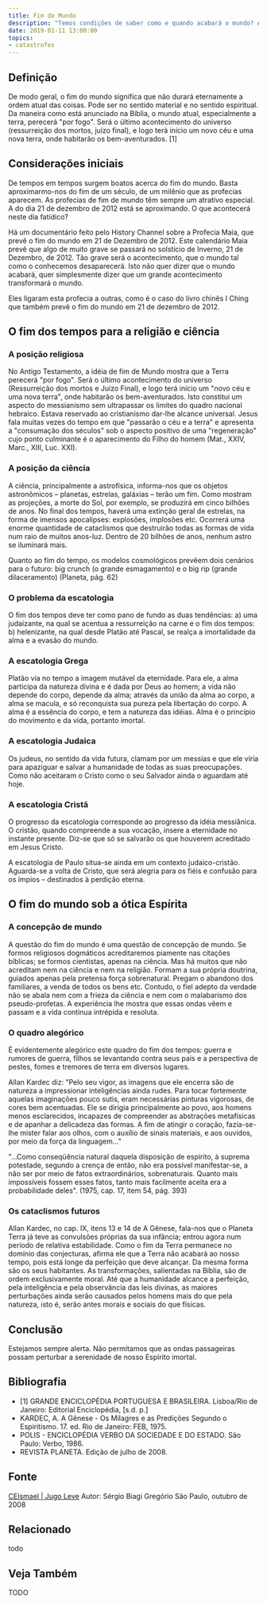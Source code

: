 ```yaml
---
title: Fim do Mundo
description: "Temos condições de saber como e quando acabará o mundo? A escatologia tenta nos dar uma resposta; o apocalipse também. Podemos confiar plenamente em seus pressupostos? Que subsídios o Espiritismo nos oferece para tratar de questão extremamente complexa?" 
date: 2019-01-11 13:00:00
topics: 
- catastrofes
---
```


## Definição
De modo geral, o fim do mundo significa que não durará eternamente a ordem atual
das coisas. Pode ser no sentido material e no sentido espiritual. Da maneira
como está anunciado na Bíblia, o mundo atual, especialmente a terra, perecerá
"por fogo". Será o último acontecimento do universo (ressurreição dos mortos,
juízo final), e logo terá início um novo céu e uma nova terra, onde habitarão os
bem-aventurados. [1]

## Considerações iniciais
De tempos em tempos surgem boatos acerca do fim do mundo. Basta aproximarmo-nos
do fim de um século, de um milênio que as profecias aparecem. As profecias de
fim de mundo têm sempre um atrativo especial. A do dia 21 de dezembro de 2012
está se aproximando. O que acontecerá neste dia fatídico?

Há um documentário feito pelo History Channel sobre a Profecia Maia, que prevê o
fim do mundo em 21 de Dezembro de 2012. Este calendário Maia prevê que algo de
muito grave se passará no solstício de Inverno, 21 de Dezembro, de 2012. Tão
grave será o acontecimento, que o mundo tal como o conhecemos desaparecerá. Isto
não quer dizer que o mundo acabará, quer simplesmente dizer que um grande
acontecimento transformará o mundo.

Eles ligaram esta profecia a outras, como é o caso do livro chinês I Ching que
também prevê o fim do mundo em 21 de dezembro de 2012.

## O fim dos tempos para a religião e ciência

### A posição religiosa
No Antigo Testamento, a idéia de fim de Mundo mostra que a Terra perecerá "por
fogo". Será o último acontecimento do universo (Ressurreição dos mortos e Juízo
Final), e logo terá início um "novo céu e uma nova terra", onde habitarão os
bem-aventurados. Isto constitui um aspecto do messianismo sem ultrapassar os
limites do quadro nacional hebraico. Estava reservado ao cristianismo dar-lhe
alcance universal. Jesus fala muitas vezes do tempo em que "passarão o céu e a
terra" e apresenta a "consumação dos séculos" sob o aspecto positivo de uma
"regeneração" cujo ponto culminante é o aparecimento do Filho do homem (Mat.,
XXIV, Marc., XIII, Luc. XXI).

### A posição da ciência
A ciência, principalmente a astrofísica, informa-nos que os objetos astronômicos
– planetas, estrelas, galáxias – terão um fim. Como mostram as projeções, a
morte do Sol, por exemplo, se produzirá em cinco bilhões de anos. No final dos
tempos, haverá uma extinção geral de estrelas, na forma de imensos apocalipses:
explosões, implosões etc. Ocorrerá uma enorme quantidade de cataclismos que
destruirão todas as formas de vida num raio de muitos anos-luz. Dentro de 20
bilhões de anos, nenhum astro se iluminará mais.

Quanto ao fim do tempo, os modelos cosmológicos prevêem dois cenários para o
futuro: big crunch (o grande esmagamento) e o big rip (grande dilaceramento)
(Planeta, pág. 62)

### O problema da escatologia
O fim dos tempos deve ter como pano de fundo as duas tendências: a) uma
judaizante, na qual se acentua a ressurreição na carne e o fim dos tempos: b)
helenizante, na qual desde Platão até Pascal, se realça a imortalidade da alma e
a evasão do mundo.

### A escatologia Grega
Platão via no tempo a imagem mutável da eternidade. Para ele, a alma participa
da natureza divina e é dada por Deus ao homem; a vida não depende do corpo,
depende da alma; através da união da alma ao corpo, a alma se macula, e só
reconquista sua pureza pela libertação do corpo. A alma é a essência do corpo, e
tem a natureza das idéias. Alma é o princípio do movimento e da vida, portanto
imortal.

### A escatologia Judaica
Os judeus, no sentido da vida futura, clamam por um messias e que ele viria para
apaziguar e salvar a humanidade de todas as suas preocupações. Como não
aceitaram o Cristo como o seu Salvador ainda o aguardam até hoje.

### A escatologia Cristã
O progresso da escatologia corresponde ao progresso da idéia messiânica. O
cristão, quando compreende a sua vocação, insere a eternidade no instante
presente. Diz-se que só se salvarão os que houverem acreditado em Jesus Cristo.

A escatologia de Paulo situa-se ainda em um contexto judaico-cristão. Aguarda-se
a volta de Cristo, que será alegria para os fiéis e confusão para os ímpios –
destinados à perdição eterna.

## O fim do mundo sob a ótica Espírita

### A concepção de mundo
A questão do fim do mundo é uma questão de concepção de mundo. Se formos
religiosos dogmáticos acreditaremos piamente nas citações bíblicas; se formos
cientistas, apenas na ciência. Mas há muitos que não acreditam nem na ciência e
nem na religião. Formam a sua própria doutrina, guiados apenas pela pretensa
força sobrenatural. Pregam o abandono dos familiares, a venda de todos os bens
etc. Contudo, o fiel adepto da verdade não se abala nem com a frieza da ciência
e nem com o malabarismo dos pseudo-profetas. A experiência lhe mostra que essas
ondas vêem e passam e a vida continua intrépida e resoluta.

### O quadro alegórico
É evidentemente alegórico este quadro do fim dos tempos: guerra e rumores de
guerra, filhos se levantando contra seus pais e a perspectiva de pestes, fomes e
tremores de terra em diversos lugares.

Allan Kardec diz: "Pelo seu vigor, as imagens que ele encerra são de natureza a
impressionar inteligências ainda rudes. Para tocar fortemente aquelas
imaginações pouco sutis, eram necessárias pinturas vigorosas, de cores bem
acentuadas. Ele se dirigia principalmente ao povo, aos homens menos
esclarecidos, incapazes de compreender as abstrações metafísicas e de apanhar a
delicadeza das formas. A fim de atingir o coração, fazia-se-lhe mister falar aos
olhos, com o auxílio de sinais materiais, e aos ouvidos, por meio da força da
linguagem..."

"...Como conseqüência natural daquela disposição de espírito, à suprema
potestade, segundo a crença de então, não era possível manifestar-se, a não ser
por meio de fatos extraordinários, sobrenaturais. Quanto mais impossíveis fossem
esses fatos, tanto mais facilmente aceita era a probabilidade deles". (1975,
cap. 17, item 54, pág. 393)

### Os cataclismos futuros
Allan Kardec, no cap. IX, itens 13 e 14 de A Gênese, fala-nos que o Planeta
Terra já teve as convulsões próprias da sua infância; entrou agora num período
de relativa estabilidade. Como o fim da Terra permanece no domínio das
conjecturas, afirma ele que a Terra não acabará ao nosso tempo, pois está longe
da perfeição que deve alcançar. Da mesma forma são os seus habitantes. As
transformações, salientadas na Bíblia, são de ordem exclusivamente moral. Até
que a humanidade alcance a perfeição, pela inteligência e pela observância das
leis divinas, as maiores perturbações ainda serão causados pelos homens mais do
que pela natureza, isto é, serão antes morais e sociais do que físicas.

## Conclusão
Estejamos sempre alerta. Não permitamos que as ondas passageiras possam
perturbar a serenidade de nosso Espírito imortal.

## Bibliografia
* [1] GRANDE ENCICLOPÉDIA PORTUGUESA E BRASILEIRA. Lisboa/Rio de Janeiro: Editorial
Enciclopédia, [s.d. p.]
* KARDEC, A. A Gênese - Os Milagres e as Predições Segundo o Espiritismo. 17. ed.
Rio de Janeiro: FEB, 1975.
* POLIS - ENCICLOPÉDIA VERBO DA SOCIEDADE E DO ESTADO. São Paulo: Verbo, 1986.
* REVISTA PLANETA. Edição de julho de 2008.

## Fonte
[CEIsmael | Jugo Leve](https://www.ceismael.com.br/artigo/jugo-leve.htm)
Autor: Sérgio Biagi Gregório 
São Paulo, outubro de 2008


## Relacionado
todo

## Veja Também
TODO


